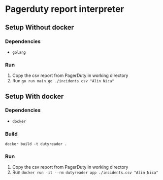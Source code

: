 # Pagerduty report interpreter


## Setup Without docker
### Dependencies
- `golang`

### Run
1. Copy the csv report from PagerDuty in working directory
2. Run `go run main.go ./incidents.csv "Alin Nica"`

## Setup With docker
### Dependencies
- `docker`

### Build
`docker build -t dutyreader .`
### Run
1. Copy the csv report from PagerDuty in working directory
2. Run `docker run -it --rm dutyreader app ./incidents.csv "Alin Nica"`